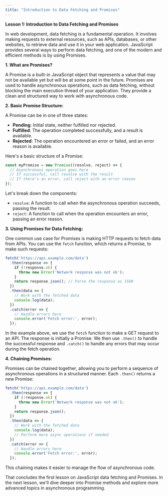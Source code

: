 ```yaml
---
title: "Introduction to Data Fetching and Promises"
---
```


**Lesson 1: Introduction to Data Fetching and Promises**

In web development, data fetching is a fundamental operation. It involves making requests to external resources, such as APIs, databases, or other websites, to retrieve data and use it in your web application. JavaScript provides several ways to perform data fetching, and one of the modern and efficient methods is by using Promises.

**1. What are Promises?**

A Promise is a built-in JavaScript object that represents a value that may not be available yet but will be at some point in the future. Promises are used to handle asynchronous operations, such as data fetching, without blocking the main execution thread of your application. They provide a clean and structured way to work with asynchronous code.

**2. Basic Promise Structure:**

A Promise can be in one of three states:

- **Pending**: Initial state, neither fulfilled nor rejected.
- **Fulfilled**: The operation completed successfully, and a result is available.
- **Rejected**: The operation encountered an error or failed, and an error reason is available.

Here's a basic structure of a Promise:

```javascript
const myPromise = new Promise((resolve, reject) => {
  // Asynchronous operation goes here
  // If successful, call resolve with the result
  // If there's an error, call reject with an error reason
});
```

Let's break down the components:
- `resolve`: A function to call when the asynchronous operation succeeds, passing the result.
- `reject`: A function to call when the operation encounters an error, passing an error reason.

**3. Using Promises for Data Fetching:**

One common use case for Promises is making HTTP requests to fetch data from APIs. You can use the `fetch` function, which returns a Promise, to make such requests:

```javascript
fetch('https://api.example.com/data')
  .then(response => {
    if (!response.ok) {
      throw new Error('Network response was not ok');
    }
    return response.json(); // Parse the response as JSON
  })
  .then(data => {
    // Work with the fetched data
    console.log(data);
  })
  .catch(error => {
    // Handle errors here
    console.error('Fetch error:', error);
  });
```

In the example above, we use the `fetch` function to make a GET request to an API. The response is initially a Promise. We then use `.then()` to handle the successful response and `.catch()` to handle any errors that may occur during the fetch operation.

**4. Chaining Promises:**

Promises can be chained together, allowing you to perform a sequence of asynchronous operations in a structured manner. Each `.then()` returns a new Promise:

```javascript
fetch('https://api.example.com/data')
  .then(response => {
    if (!response.ok) {
      throw new Error('Network response was not ok');
    }
    return response.json();
  })
  .then(data => {
    // Work with the fetched data
    console.log(data);
    // Perform more async operations if needed
  })
  .catch(error => {
    // Handle errors here
    console.error('Fetch error:', error);
  });
```

This chaining makes it easier to manage the flow of asynchronous code.

That concludes the first lesson on JavaScript data fetching and Promises. In the next lesson, we'll dive deeper into Promise methods and explore more advanced topics in asynchronous programming.